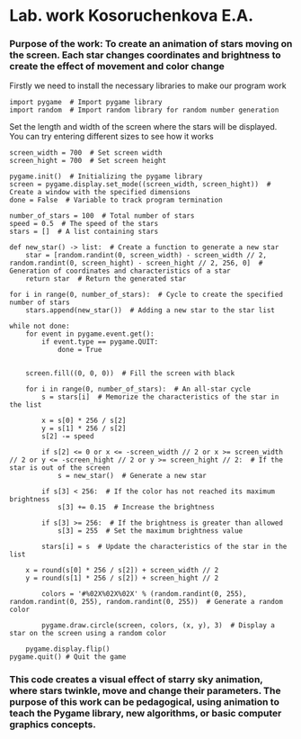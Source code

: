 # Lab. work Kosoruchenkova E.A.
###  Purpose of the work: To create an animation of stars moving on the screen. Each star changes coordinates and brightness to create the effect of movement and color change

Firstly we need to install the necessary libraries to make our program work
```
import pygame  # Import pygame library
import random  # Import random library for random number generation
```
Set the length and width of the screen where the stars will be displayed. You can try entering different sizes to see how it works
```
screen_width = 700  # Set screen width
screen_hight = 700  # Set screen height
```
```
pygame.init()  # Initializing the pygame library
screen = pygame.display.set_mode((screen_width, screen_hight))  # Create a window with the specified dimensions
done = False  # Variable to track program termination
```
```
number_of_stars = 100  # Total number of stars
speed = 0.5  # The speed of the stars
stars = []  # A list containing stars 
```
```
def new_star() -> list:  # Create a function to generate a new star
    star = [random.randint(0, screen_width) - screen_width // 2, random.randint(0, screen_hight) - screen_hight // 2, 256, 0]  # Generation of coordinates and characteristics of a star
    return star  # Return the generated star
```
```
for i in range(0, number_of_stars):  # Cycle to create the specified number of stars
    stars.append(new_star())  # Adding a new star to the star list

while not done:  
    for event in pygame.event.get():  
        if event.type == pygame.QUIT:  
            done = True  


    screen.fill((0, 0, 0))  # Fill the screen with black
```
```
    for i in range(0, number_of_stars):  # An all-star cycle
        s = stars[i]  # Memorize the characteristics of the star in the list

        x = s[0] * 256 / s[2] 
        y = s[1] * 256 / s[2] 
        s[2] -= speed  

        if s[2] <= 0 or x <= -screen_width // 2 or x >= screen_width // 2 or y <= -screen_hight // 2 or y >= screen_hight // 2:  # If the star is out of the screen
            s = new_star()  # Generate a new star

        if s[3] < 256:  # If the color has not reached its maximum brightness
            s[3] += 0.15  # Increase the brightness

        if s[3] >= 256:  # If the brightness is greater than allowed
            s[3] = 255  # Set the maximum brightness value
```
```
        stars[i] = s  # Update the characteristics of the star in the list
```
        x = round(s[0] * 256 / s[2]) + screen_width // 2  
        y = round(s[1] * 256 / s[2]) + screen_hight // 2 
```
        colors = '#%02X%02X%02X' % (random.randint(0, 255), random.randint(0, 255), random.randint(0, 255))  # Generate a random color

        pygame.draw.circle(screen, colors, (x, y), 3)  # Display a star on the screen using a random color
```
```
    pygame.display.flip()  
pygame.quit() # Quit the game
```

### This code creates a visual effect of starry sky animation, where stars twinkle, move and change their parameters. The purpose of this work can be pedagogical, using animation to teach the Pygame library, new algorithms, or basic computer graphics concepts.




